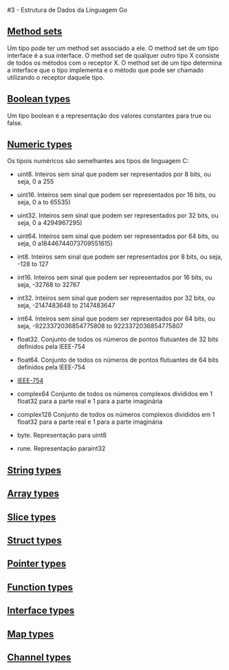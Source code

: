 #3 - Estrutura de Dados da Linguagem Go

## [Method sets](https://golang.org/ref/spec#Method_sets)

Um tipo pode ter um method set associado a ele. O method set de um tipo interface é a sua interface. O method set de qualquer outro tipo X consiste de todos os métodos com o receptor X. O method set de um tipo determina a interface que o tipo implementa e o método que pode ser chamado utilizando o receptor daquele tipo.

## [Boolean types](https://golang.org/ref/spec#Boolean_types)

Um tipo boolean é a representação dos valores constantes para true ou false.

## [Numeric types](https://golang.org/ref/spec#Numeric_types)

Os tipois numéricos são semelhantes aos tipos de linguagem C:

- uint8. Inteiros sem sinal que podem ser representados por 8 bits, ou seja, 0 a 255
- uint16. Inteiros sem sinal que podem ser representados por 16 bits, ou seja, 0 a to 65535)
- uint32. Inteiros sem sinal que podem ser representados por 32 bits, ou seja, 0 a 4294967295)
- uint64. Inteiros sem sinal que podem ser representados por 64 bits, ou seja, 0 a18446744073709551615)

- int8. Inteiros sem sinal que podem ser representados por 8 bits, ou seja, -128 to 127
- int16. Inteiros sem sinal que podem ser representados por 16 bits, ou seja, -32768 to 32767
- int32. Inteiros sem sinal que podem ser representados por 32 bits, ou seja, -2147483648 to 2147483647
- int64. Inteiros sem sinal que podem ser representados por 64 bits, ou seja, -9223372036854775808 to 9223372036854775807
- float32. Conjunto de todos os números de pontos flutuantes de 32 bits definidos pela IEEE-754
- float64. Conjunto de todos os números de pontos flutuantes de 64 bits definidos pela IEEE-754
- [IEEE-754](https://pt.wikipedia.org/wiki/IEEE_754)

- complex64   Conjunto de todos os números complexos divididos em 1 float32 para a parte real e 1 para a parte imaginária
- complex128  Conjunto de todos os números complexos divididos em 1 float32 para a parte real e 1 para a parte imaginária

- byte. Representação para uint8
- rune. Representação paraint32

## [String types](https://golang.org/ref/spec#String_types)
## [Array types](https://golang.org/ref/spec#Array_types)
## [Slice types](https://golang.org/ref/spec#Slice_types)
## [Struct types](https://golang.org/ref/spec#Struct_types)
## [Pointer types](https://golang.org/ref/spec#Pointer_types)
## [Function types](https://golang.org/ref/spec#Function_types)
## [Interface types](https://golang.org/ref/spec#Interface_types)
## [Map types](https://golang.org/ref/spec#Map_types)
## [Channel types](https://golang.org/ref/spec#Channel_types)


